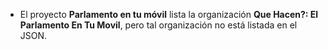 - El proyecto **Parlamento en tu móvil** lista la organización **Que Hacen?: El Parlamento En Tu Movil**, pero tal organización no está listada en el JSON.